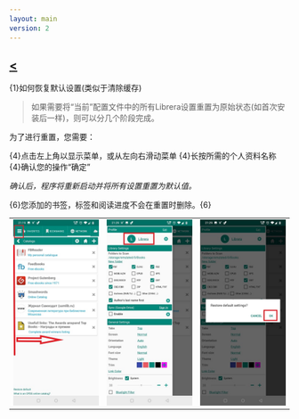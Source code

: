 ```yaml
---
layout: main
version: 2
---
```

[<](/wiki/faq)
---
{1}如何恢复默认设置(类似于清除缓存)

>如果需要将“当前”配置文件中的所有Librera设置重置为原始状态(如首次安装后一样)，则可以分几个阶段完成。

为了进行重置，您需要：

{4}点击左上角以显示菜单，或从左向右滑动菜单
{4}长按所需的个人资料名称
{4}确认您的操作“确定”

*确认后，程序将重新启动并将所有设置重置为默认值。*

{6}您添加的书签，标签和阅读进度不会在重置时删除。{6}


||||
|-|-|-|
|![](19.jpg)|![](20.jpg)|![](21.jpg)|
